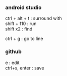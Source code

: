 ### android studio
ctrl + alt + t : surround with  
shift + f10    : run  
shift x2       : find   

ctrl + g       : go to line

### github  
e : edit  
ctrl+s, enter : save  

